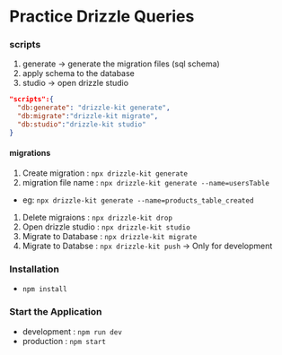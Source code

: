 # Practice Drizzle Queries

### scripts
1. generate -> generate the migration files (sql schema)
2. apply schema to the database
3. studio -> open drizzle studio
```json
"scripts":{
  "db:generate": "drizzle-kit generate",
  "db:migrate":"drizzle-kit migrate",
  "db:studio":"drizzle-kit studio"
}
```

#### migrations
1. Create migration : `npx drizzle-kit generate`
2. migration file name : `npx drizzle-kit generate --name=usersTable` 
  -  eg: `npx drizzle-kit generate --name=products_table_created`
1. Delete migraions : `npx drizzle-kit drop`
1. Open drizzle studio : `npx drizzle-kit studio`
1. Migrate to Database : `npx drizzle-kit migrate`
1. Migrate to Databse : `npx drizzle-kit push` -> Only for development


### Installation
- `npm install`

### Start the Application
- development : `npm run dev`
- production : `npm start`




